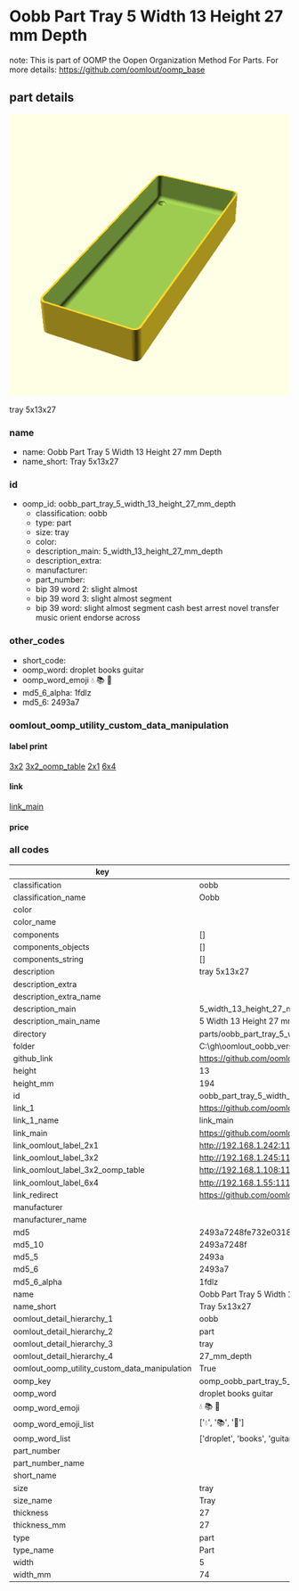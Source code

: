 # Oobb Part Tray 5 Width 13 Height 27 mm Depth  

note: This is part of OOMP the Oopen Organization Method For Parts. For more details: https://github.com/oomlout/oomp_base

##  part details
  

[![](3dpr.png)](3dpr.png)

tray 5x13x27



### name
* name: Oobb Part Tray 5 Width 13 Height 27 mm Depth
* name_short: Tray 5x13x27 
### id
* oomp_id: oobb_part_tray_5_width_13_height_27_mm_depth
  * classification: oobb
  * type: part
  * size: tray
  * color: 
  * description_main: 5_width_13_height_27_mm_depth
  * description_extra: 
  * manufacturer: 
  * part_number: 
  * bip 39 word 2: slight almost
  * bip 39 word 3: slight almost segment
  * bip 39 word: slight almost segment cash best arrest novel transfer music orient endorse across

### other_codes
* short_code: 
* oomp_word: droplet books guitar
* oomp_word_emoji :droplet: :books: :guitar:
* md5_6_alpha: 1fdlz
* md5_6: 2493a7






### oomlout_oomp_utility_custom_data_manipulation
#### label print
[3x2](http://192.168.1.245:1112/?label=oomp%201fdlz)
[3x2_oomp_table](http://192.168.1.108:1112/?label=oomp%201fdlz)
[2x1](http://192.168.1.242:1112/?label=oomp%201fdlz)
[6x4](http://192.168.1.55:1112/?label=oomp%201fdlz)    

#### link

[link_main](https://github.com/oomlout/oomlout_oobb_version_4_generated_parts/tree/main/navigation_oomp/oobb/part/tray/5_width_13_height_27_mm_depth/part)                              

#### price







### all codes 
| key | value |  
| --- | --- |  
| classification | oobb |  
| classification_name | Oobb |  
| color |  |  
| color_name |  |  
| components | [] |  
| components_objects | [] |  
| components_string | [] |  
| description | tray 5x13x27 |  
| description_extra |  |  
| description_extra_name |  |  
| description_main | 5_width_13_height_27_mm_depth |  
| description_main_name | 5 Width 13 Height 27 mm Depth |  
| directory | parts/oobb_part_tray_5_width_13_height_27_mm_depth |  
| folder | C:\gh\oomlout_oobb_version_4_generated_parts\parts\oobb_part_tray_5_width_13_height_27_mm_depth |  
| github_link | https://github.com/oomlout/oomlout_oomp_part_src/tree/main/parts/oobb_part_tray_5_width_13_height_27_mm_depth |  
| height | 13 |  
| height_mm | 194 |  
| id | oobb_part_tray_5_width_13_height_27_mm_depth |  
| link_1 | https://github.com/oomlout/oomlout_oobb_version_4_generated_parts/tree/main/navigation_oomp/oobb/part/tray/5_width_13_height_27_mm_depth/part |  
| link_1_name | link_main |  
| link_main | https://github.com/oomlout/oomlout_oobb_version_4_generated_parts/tree/main/navigation_oomp/oobb/part/tray/5_width_13_height_27_mm_depth/part |  
| link_oomlout_label_2x1 | http://192.168.1.242:1112/?label=oomp%201fdlz |  
| link_oomlout_label_3x2 | http://192.168.1.245:1112/?label=oomp%201fdlz |  
| link_oomlout_label_3x2_oomp_table | http://192.168.1.108:1112/?label=oomp%201fdlz |  
| link_oomlout_label_6x4 | http://192.168.1.55:1112/?label=oomp%201fdlz |  
| link_redirect | https://github.com/oomlout/oomlout_oobb_version_4_generated_parts/tree/main/parts/oobb_tray_05_13_27 |  
| manufacturer |  |  
| manufacturer_name |  |  
| md5 | 2493a7248fe732e0318aa2358641b65d |  
| md5_10 | 2493a7248f |  
| md5_5 | 2493a |  
| md5_6 | 2493a7 |  
| md5_6_alpha | 1fdlz |  
| name | Oobb Part Tray 5 Width 13 Height 27 mm Depth |  
| name_short | Tray 5x13x27  |  
| oomlout_detail_hierarchy_1 | oobb |  
| oomlout_detail_hierarchy_2 | part |  
| oomlout_detail_hierarchy_3 | tray |  
| oomlout_detail_hierarchy_4 | 27_mm_depth |  
| oomlout_oomp_utility_custom_data_manipulation | True |  
| oomp_key | oomp_oobb_part_tray_5_width_13_height_27_mm_depth |  
| oomp_word | droplet books guitar |  
| oomp_word_emoji | :droplet: :books: :guitar: |  
| oomp_word_emoji_list | [':droplet:', ':books:', ':guitar:'] |  
| oomp_word_list | ['droplet', 'books', 'guitar'] |  
| part_number |  |  
| part_number_name |  |  
| short_name |  |  
| size | tray |  
| size_name | Tray |  
| thickness | 27 |  
| thickness_mm | 27 |  
| type | part |  
| type_name | Part |  
| width | 5 |  
| width_mm | 74 |  
